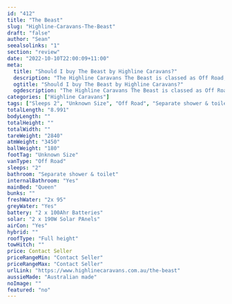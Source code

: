 ```yaml
---
id: "412"
title: "The Beast"
slug: "Highline-Caravans-The-Beast"
draft: "false"
author: "Sean"
seealsolinks: "1"
section: "review"
date: "2022-10-10T22:00:09+11:00"
meta:
  title: "Should I buy The Beast by Highline Caravans?"
  description: "The Highline Caravans The Beast is classed as Off Road, and sleeps 2 people. It is Australian made and comes in at Unknown Size. It generally has Separate shower & toilet."
  ogtitle: "Should I buy The Beast by Highline Caravans?"
  ogdescription: "The Highline Caravans The Beast is classed as Off Road, and sleeps 2 people. It is Australian made and comes in at Unknown Size. It generally has Separate shower & toilet."
categories: ["Highline Caravans"]
tags: ["Sleeps 2", "Unknown Size", "Off Road", "Separate shower & toilet", "Full height", "Price Unknown", "Australian made"]
totalLength: "8.991"
bodyLength: ""
totalHeight: ""
totalWidth: ""
tareWeight: "2840"
atmWeight: "3450"
ballWeight: "180"
footTag: "Unknown Size"
vanType: "Off Road"
sleeps: "2"
bathroom: "Separate shower & toilet"
internalBathroom: "Yes"
mainBed: "Queen"
bunks: ""
freshWater: "2x 95"
greyWater: "Yes"
battery: "2 x 100Ahr Batteries"
solar: "2 x 190W Solar PAnels"
airCon: "Yes"
hybrid: ""
roofType: "Full height"
towHitch: ""
price: Contact Seller
priceRangeMin: "Contact Seller"
priceRangeMax: "Contact Seller"
urlLink: "https://www.highlinecaravans.com.au/the-beast"
aussieMade: "Australian made"
noImage: ""
featured: "no"
---
```

